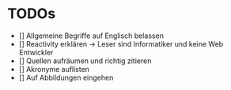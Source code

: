 # TODOs

- [] Allgemeine Begriffe auf Englisch belassen
- [] Reactivity erklären -> Leser sind Informatiker und keine Web Entwickler
- [] Quellen aufräumen und richtig zitieren
- [] Akronyme auflisten
- [] Auf Abbildungen eingehen
